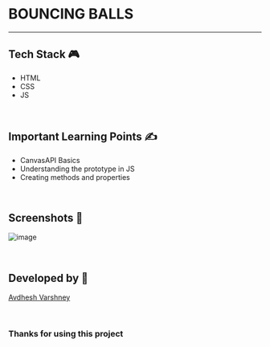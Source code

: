 # BOUNCING BALLS

--- 

## **Tech Stack 🎮**

- HTML
- CSS
- JS

<br>

## **Important Learning Points ✍️**

- CanvasAPI Basics
- Understanding the prototype in JS
- Creating methods and properties

<br>

## **Screenshots 📸**

![image](https://github.com/pranjay-poddar/Dev-Geeks/assets/114330097/3dc20f5f-2754-4e9b-b36a-02af33c85964)

<br>

## **Developed by 👦**

[Avdhesh Varshney](https://github.com/Avdhesh-Varshney)


<br>

### **Thanks for using this project**
